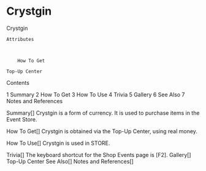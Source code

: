 # Crystgin

Crystgin

	Attributes


	
		How To Get
	
	Top-Up Center







Contents

1 Summary
2 How To Get
3 How To Use
4 Trivia
5 Gallery
6 See Also
7 Notes and References



Summary[]
Crystgin is a form of currency. It is used to purchase items in the Event Store.

How To Get[]
Crystgin is obtained via the Top-Up Center, using real money.

How To Use[]
Crystgin is used in STORE.

Trivia[]
The keyboard shortcut for the Shop Events page is [F2].
Gallery[]
Top-Up Center
See Also[]
Notes and References[]
